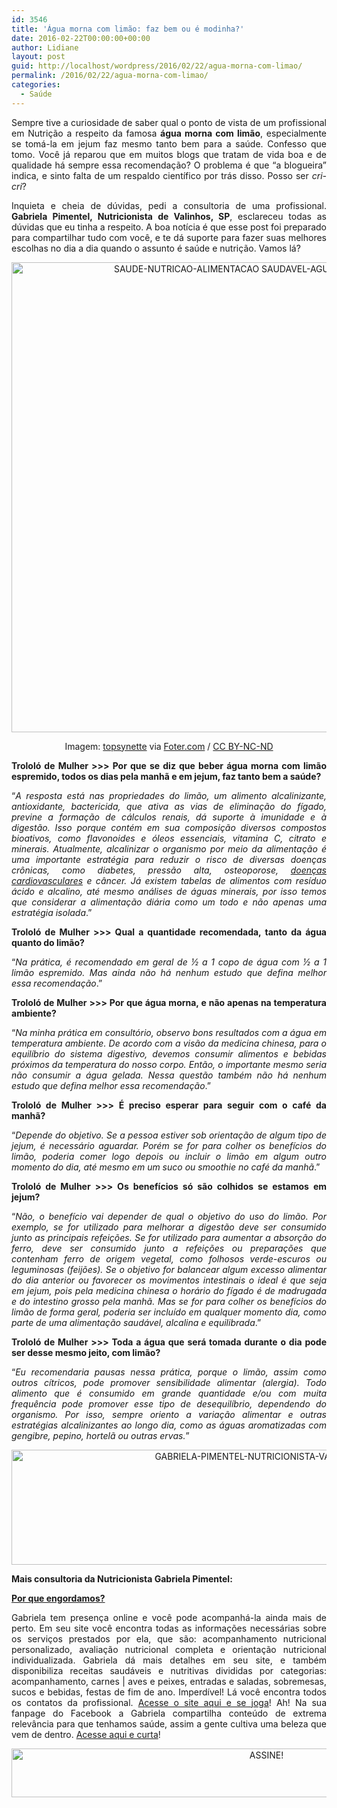 ```yaml
---
id: 3546
title: 'Água morna com limão: faz bem ou é modinha?'
date: 2016-02-22T00:00:00+00:00
author: Lidiane
layout: post
guid: http://localhost/wordpress/2016/02/22/agua-morna-com-limao/
permalink: /2016/02/22/agua-morna-com-limao/
categories:
  - Saúde
---
```

<p align="justify">
  Sempre tive a curiosidade de saber qual o ponto de vista de um profissional em Nutrição a respeito da famosa <strong>água morna com limão</strong>, especialmente se tomá-la em jejum faz mesmo tanto bem para a saúde. Confesso que tomo. Você já reparou que em muitos blogs que tratam de vida boa e de qualidade há sempre essa recomendação? O problema é que “a blogueira” indica, e sinto falta de um respaldo científico por trás disso. Posso ser <em>cri-cri</em>?
</p>

<p align="justify">
  Inquieta e cheia de dúvidas, pedi a consultoria de uma profissional. <strong>Gabriela Pimentel, Nutricionista de Valinhos, SP</strong>, esclareceu todas as dúvidas que eu tinha a respeito. A boa notícia é que esse post foi preparado para compartilhar tudo com você, e te dá suporte para fazer suas melhores escolhas no dia a dia quando o assunto é saúde e nutrição. Vamos lá?
</p>

<p align="center">
  <img class="alignnone size-full wp-image-11964" src="http://www.trololodemulher.com.br/blog/wp-content/uploads/2016/02/SAUDE-NUTRICAO-ALIMENTACAO-SAUDAVEL-AGUA-COM-LIMAO.jpg" alt="SAUDE-NUTRICAO-ALIMENTACAO SAUDAVEL-AGUA COM LIMAO" width="751" height="752" />
</p>

<p align="center">
  Imagem: <a href="https://www.flickr.com/photos/topsynette/7782060976/" target="_blank">topsynette</a> via <a href="http://foter.com/" target="_blank">Foter.com</a> / <a href="http://creativecommons.org/licenses/by-nc-nd/2.0/" target="_blank">CC BY-NC-ND</a>
</p>

<p align="justify">
  <b>Trololó de Mulher >>> Por que se diz que beber água morna com limão espremido, todos os dias pela manhã e em jejum, faz tanto bem a saúde?</b>
</p>

<p align="justify">
  “<em>A resposta está nas propriedades do limão, um alimento alcalinizante, antioxidante, bactericida, que ativa as vias de eliminação do fígado, previne a formação de cálculos renais, dá suporte à imunidade e à digestão. Isso porque contém em sua composição diversos compostos bioativos, como flavonoides e óleos essenciais, vitamina C, citrato e minerais. Atualmente, alcalinizar o organismo por meio da alimentação é uma importante estratégia para reduzir o risco de diversas doenças crônicas, como diabetes, pressão alta, osteoporose, <a href="http://www.trololodemulher.com.br/2013/09/23/coracao-doenca-cardiovascular/" target="_blank">doenças cardiovasculares</a> e câncer. Já existem tabelas de alimentos com resíduo ácido e alcalino, até mesmo análises de águas minerais, por isso temos que considerar a alimentação diária como um todo e não apenas uma estratégia isolada</em>.”
</p>

<p align="justify">
  <b>Trololó de Mulher >>> Qual a quantidade recomendada, tanto da água quanto do limão?</b>
</p>

<p align="justify">
  “<em>Na prática, é recomendado em geral de ½ a 1 copo de água com ½ a 1 limão espremido. Mas ainda não há nenhum estudo que defina melhor essa recomendação</em>.”
</p>

<p align="justify">
  <b>Trololó de Mulher >>> Por que água morna, e não apenas na temperatura ambiente?</b>
</p>

<p align="justify">
  “<em>Na minha prática em consultório, observo bons resultados com a água em temperatura ambiente. De acordo com a visão da medicina chinesa, para o equilíbrio do sistema digestivo, devemos consumir alimentos e bebidas próximos da temperatura do nosso corpo. Então, o importante mesmo seria não consumir a água gelada. Nessa questão também não há nenhum estudo que defina melhor essa recomendação</em>.”
</p>

<p align="justify">
  <b>Trololó de Mulher >>> É preciso esperar para seguir com o café da manhã?</b>
</p>

<p align="justify">
  “<em>Depende do objetivo. Se a pessoa estiver sob orientação de algum tipo de jejum, é necessário aguardar. Porém se for para colher os benefícios do limão, poderia comer logo depois ou incluir o limão em algum outro momento do dia, até mesmo em um suco ou smoothie no café da manhã</em>.”
</p>

<p align="justify">
  <b>Trololó de Mulher >>> Os benefícios só são colhidos se estamos em jejum?</b>
</p>

<p align="justify">
  “<em>Não, o benefício vai depender de qual o objetivo do uso do limão. Por exemplo, se for utilizado para melhorar a digestão deve ser consumido junto as principais refeições. Se for utilizado para aumentar a absorção do ferro, deve ser consumido junto a refeições ou preparações que contenham ferro de origem vegetal, como folhosos verde-escuros ou leguminosas (feijões). Se o objetivo for balancear algum excesso alimentar do dia anterior ou favorecer os movimentos intestinais o ideal é que seja em jejum, pois pela medicina chinesa o horário do fígado é de madrugada e do intestino grosso pela manhã. Mas se for para colher os benefícios do limão de forma geral, poderia ser incluído em qualquer momento dia, como parte de uma alimentação saudável, alcalina e equilibrada</em>.”
</p>

<p align="justify">
  <b>Trololó de Mulher >>> Toda a água que será tomada durante o dia pode ser desse mesmo jeito, com limão?</b>
</p>

<p align="justify">
  “<em>Eu recomendaria pausas nessa prática, porque o limão, assim como outros cítricos, pode promover sensibilidade alimentar (alergia). Todo alimento que é consumido em grande quantidade e/ou com muita frequência pode promover esse tipo de desequilíbrio, dependendo do organismo. Por isso, sempre oriento a variação alimentar e outras estratégias alcalinizantes ao longo dia, como as águas aromatizadas com gengibre, pepino, hortelã ou outras ervas.</em>”
</p>

<p align="center">
  <img class="alignnone size-full wp-image-11963" src="http://www.trololodemulher.com.br/blog/wp-content/uploads/2016/02/GABRIELA-PIMENTEL-NUTRICIONISTA-VALINHOS-SP.jpg" alt="GABRIELA-PIMENTEL-NUTRICIONISTA-VALINHOS-SP" width="800" height="184" />
</p>

<p align="justify">
  <strong>Mais consultoria da Nutricionista Gabriela Pimentel:</strong>
</p>

<p align="justify">
  <a href="http://www.belezacorpoecia.com/por-que-engordamos/" target="_blank"><strong>Por que engordamos?</strong></a>
</p>

<p align="justify">
  Gabriela tem presença online e você pode acompanhá-la ainda mais de perto. Em seu site você encontra todas as informações necessárias sobre os serviços prestados por ela, que são: acompanhamento nutricional personalizado, avaliação nutricional completa e orientação nutricional individualizada. Gabriela dá mais detalhes em seu site, e também disponibiliza receitas saudáveis e nutritivas divididas por categorias: acompanhamento, carnes | aves e peixes, entradas e saladas, sobremesas, sucos e bebidas, festas de fim de ano. Imperdível! Lá você encontra todos os contatos da profissional. <a href="http://www.gabrielanutricionista.com.br/" target="_blank">Acesse o site aqui e se joga</a>! Ah! Na sua fanpage do Facebook a Gabriela compartilha conteúdo de extrema relevância para que tenhamos saúde, assim a gente cultiva uma beleza que vem de dentro. <a href="https://www.facebook.com/gabinutricionista" target="_blank">Acesse aqui e curta</a>!
</p>

<p align="center">
  <a href="http://feedburner.google.com/fb/a/mailverify?uri=blogBichaFemea&loc=en_US" target="_blank"><img class="alignnone size-full wp-image-10439" src="http://www.trololodemulher.com.br/blog/wp-content/uploads/2014/09/ASSINE.png" alt="ASSINE!" width="800" height="78" /></a>
</p>

<p align="justify">